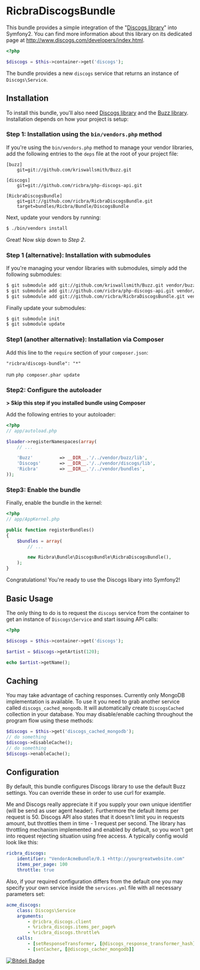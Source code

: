 RicbraDiscogsBundle
===================

This bundle provides a simple integration of the "[Discogs
library](/ricbra/php-discogs-api)" into Symfony2. You can find more
information about this library on its dedicated page at
http://www.discogs.com/developers/index.html.

``` php
<?php

$discogs = $this->container->get('discogs');
````

The bundle provides a new `discogs` service that returns an instance of
`Discogs\Service`.

## Installation

To install this bundle, you'll also need [Discogs library](/ricbra/php-discogs-api)
and the [Buzz library](/kriswallsmith/Buzz). Installation depends on how your project is setup:

### Step 1: Installation using the `bin/vendors.php` method

If you're using the `bin/vendors.php` method to manage your vendor libraries,
add the following entries to the `deps` file at the root of your project file:

```
[buzz]
    git=git://github.com/kriswallsmith/Buzz.git

[discogs]
    git=git://github.com/ricbra/php-discogs-api.git

[RicbraDiscogsBundle]
    git=git://github.com/ricbra/RicbraDiscogsBundle.git
    target=bundles/Ricbra/Bundle/DiscogsBundle
```

Next, update your vendors by running:

``` bash
$ ./bin/vendors install
```

Great! Now skip down to *Step 2*.

### Step 1 (alternative): Installation with submodules

If you're managing your vendor libraries with submodules, simply add the
following submodules:

``` bash
$ git submodule add git://github.com/kriswallsmith/Buzz.git vendor/buzz
$ git submodule add git://github.com/ricbra/php-discogs-api.git vendor/discogs
$ git submodule add git://github.com/ricbra/RicbraDiscogsBundle.git vendor/bundles/Ricbra/Bundle/DiscogsBundle
```

Finally update your submodules:

``` bash
$ git submodule init
$ git submodule update
```

### Step1 (another alternative): Installation via Composer

Add this line to the `require` section of your `composer.json`:
```
"ricbra/discogs-bundle": "*"
```

run `php composer.phar update`

### Step2: Configure the autoloader
**> Skip this step if you installed bundle using Composer**

Add the following entries to your autoloader:

``` php
<?php
// app/autoload.php

$loader->registerNamespaces(array(
    // ...

    'Buzz'          => __DIR__.'/../vendor/buzz/lib',
    'Discogs'       => __DIR__.'/../vendor/discogs/lib',
    'Ricbra'        => __DIR__.'/../vendor/bundles',
));
```

### Step3: Enable the bundle

Finally, enable the bundle in the kernel:

``` php
<?php
// app/AppKernel.php

public function registerBundles()
{
    $bundles = array(
        // ...

        new Ricbra\Bundle\DiscogsBundle\RicbraDiscogsBundle(),
    );
}
```

Congratulations! You're ready to use the Discogs libary into Symfony2!

## Basic Usage

The only thing to do is to request the `discogs` service from the container to get
an instance of `Discogs\Service` and start issuing API calls:

``` php
<?php

$discogs = $this->container->get('discogs');

$artist = $discogs->getArtist(120);

echo $artist->getName();
```

## Caching

You may take advantage of caching responses. Currently only MongoDB implementation is available. To use it you need
to grab another service called `discogs_cached_mongodb`. It will automatically create `DiscogsCached` collection
in your database. You may disable/enable caching throughout the program flow using these methods:

``` php
$discogs = $this->get('discogs_cached_mongodb');
// do something
$discogs->disableCache();
// do something
$discogs->enableCache();
```

## Configuration

By default, this bundle configures Discogs library to use the default Buzz settings. You can override these in order to
use curl for example.

Me and Discogs really appreciate it if you supply your own unique identifier (will be send as user agent header).
Furthermore the default items per request is 50. Discogs API also states that it doesn't limit you in requests amount,
but throttles them in time - 1 request per second. The library has throttling mechanism implemented and enabled by default,
so you won't get into request rejecting situation using free access. A typically config would look like this:

``` yaml
ricbra_discogs:
    identifier: "VendorAcmeBundle/0.1 +http://yourgreatwebsite.com"
    items_per_page: 100
    throttle: true
```

Also, if your required configuration differs from the default one you may specify your own service inside the `services.yml` file 
with all necessary parameters set:

``` yaml
acme_discogs:
    class: Discogs\Service
    arguments:
        - @ricbra_discogs.client
        - %ricbra_discogs.items_per_page%
        - %ricbra_discogs.throttle%
    calls:
        - [setResponseTransformer, [@discogs_response_transformer_hash]]
        - [setCacher, [@discogs_cacher_mongodb]]
```


[![Bitdeli Badge](https://d2weczhvl823v0.cloudfront.net/ricbra/ricbradiscogsbundle/trend.png)](https://bitdeli.com/free "Bitdeli Badge")


